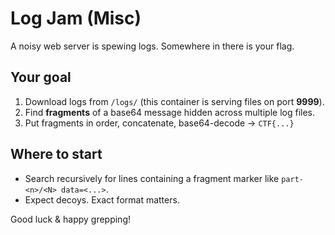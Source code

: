 <!-- log-jam/README_player.md -->
# Log Jam (Misc)

A noisy web server is spewing logs. Somewhere in there is your flag.

## Your goal
1. Download logs from `/logs/` (this container is serving files on port **9999**).
2. Find **fragments** of a base64 message hidden across multiple log files.
3. Put fragments in order, concatenate, base64-decode → `CTF{...}`

## Where to start
- Search recursively for lines containing a fragment marker like `part-<n>/<N> data=<...>`.
- Expect decoys. Exact format matters.

Good luck & happy grepping!
